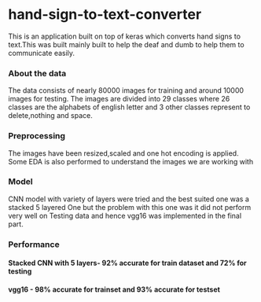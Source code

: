 # hand-sign-to-text-converter
This is an application built on top of keras which converts hand signs to text.This was built mainly built to help the deaf and dumb to help them to communicate easily.

### About the data
The data consists of nearly 80000 images for training and around 10000 images for testing.
The images are divided into 29 classes where 26 classes are the alphabets of english letter and 3 other classes represent to delete,nothing and space.

### Preprocessing

The images have been resized,scaled and one hot encoding is applied.
Some EDA is also performed to understand the images we are working with


### Model

CNN model with variety of layers were tried and the best suited one was a stacked 5 layered One but the problem with this one was it did not perform very well on Testing data and hence vgg16 was implemented in the final part.

### Performance
#### Stacked CNN with 5 layers- 92% accurate for train dataset and 72% for testing
#### vgg16 - 98% accurate for trainset and 93% accurate for testset


